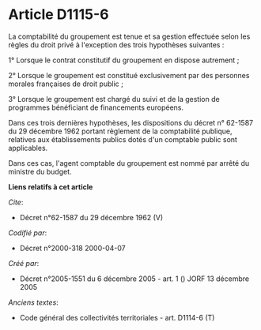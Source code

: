 # Article D1115-6

La comptabilité du groupement est tenue et sa gestion effectuée selon les règles du droit privé à l'exception des trois
hypothèses suivantes : 

1° Lorsque le contrat constitutif du groupement en dispose autrement ; 

2° Lorsque le groupement est constitué exclusivement par des personnes morales françaises de droit public ; 

3° Lorsque le groupement est chargé du suivi et de la gestion de programmes bénéficiant de financements européens. 

Dans ces trois dernières hypothèses, les dispositions du décret n° 62-1587 du 29 décembre 1962 portant règlement de la
comptabilité publique, relatives aux établissements publics dotés d'un comptable public sont applicables. 

Dans ces cas, l'agent comptable du groupement est nommé par arrêté du ministre du budget.

**Liens relatifs à cet article**

_Cite_:

  - Décret n°62-1587 du 29 décembre 1962 (V)

_Codifié par_:

  - Décret n°2000-318 2000-04-07

_Créé par_:

  - Décret n°2005-1551 du 6 décembre 2005 - art. 1 () JORF 13 décembre 2005

_Anciens textes_:

  - Code général des collectivités territoriales - art. D1114-6 (T)
